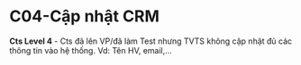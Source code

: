 # C04-Cập nhật CRM

**Cts Level 4** - Cts đã lên VP/đã làm Test nhưng TVTS không cập nhật đủ các thông tin vào hệ thống. Vd: Tên HV, email,...

